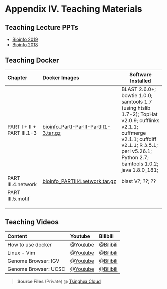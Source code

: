# Appendix IV. Teaching Materials

## Teaching Lecture PPTs

* [Bioinfo 2019](https://cloud.tsinghua.edu.cn/d/f361101fc62e49df960b/?p=/bioinfo2019/Lectures&mode=list)
* [Bioinfo 2018](https://cloud.tsinghua.edu.cn/d/f361101fc62e49df960b/?p=/bioinfo2018&mode=list)

## Teaching Docker

| Chapter | Docker Images | Software Installed |
| :--- | :--- | ---- |
| PART I + II + PART III.1-3 | [bioinfo\_PartI-PartII-PartIII1-3.tar.gz](https://cloud.tsinghua.edu.cn/f/d13efde9c3e9413ba4ee/) | BLAST 2.6.0+; bowtie 1.0.0; samtools 1.7 (using htslib 1.7-2); TopHat v2.0.9; cufflinks v2.1.1; cuffmerge v2.1.1; cuffdiff v2.1.1; R 3.5.1; perl v5.26.1; Python 2.7; bamtools 1.0.2; java 1.8.0_181; |
| PART III.4.network | [bioinfo_PARTIII4.network.tar.gz]() | blast V?; ??; ?? |
| PART III.5.motif |  |  |
|  |  |  |
|  |  |  |
|  |  |  |



## Teaching Videos

| Content | Youtube | Bilibili |
| :--- | :--- | :--- |
| How to use docker|[@Youtube](https://youtu.be/vp0t2T1KFG4)|[@Bilibili](https://www.bilibili.com/video/av66604789?pop_share=1)|
| Linux - Vim |[@Youtube](https://youtu.be/isKMZMlSWa0)|[@Bilibili](https://www.bilibili.com/video/av66604626?pop_share=1)|
| Genome Browser: IGV | [@Youtube](https://youtu.be/6_1ZcVw7ptU) | [@Bilibili](https://www.bilibili.com/video/av30448472/) |
| Genome Browser: UCSC | [@Youtube](https://youtu.be/eTgEtfI65hA) | [@Bilibili](https://www.bilibili.com/video/av30448417) |

> **Source Files** \(Private\) @ [Tsinghua Cloud](https://cloud.tsinghua.edu.cn/#group/7836/lib/63522c16-a0b9-40c1-a601-ac310535756f/Bioinformatics%20Tutorial/Video/Basic%20Videos)

